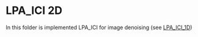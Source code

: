 # LPA_ICI 2D
In this folder is implemented LPA_ICI for image denoising (see [LPA_ICI_1D](https://github.com/Neseemo/Image_Processing/tree/main/LPA_ICI_1D))
